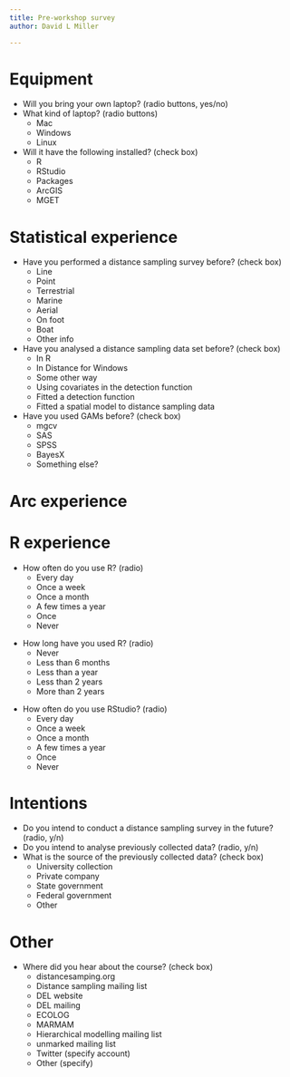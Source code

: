 ```yaml
---
title: Pre-workshop survey
author: David L Miller

---
```



# Equipment

* Will you bring your own laptop? (radio buttons, yes/no)
* What kind of laptop? (radio buttons)
  * Mac
  * Windows
  * Linux
* Will it have the following installed? (check box)
  * R
  * RStudio
  * Packages
  * ArcGIS
  * MGET


# Statistical experience

* Have you performed a distance sampling survey before? (check box)
  - Line
  - Point
  - Terrestrial
  - Marine
  - Aerial
  - On foot
  - Boat
  - Other info
* Have you analysed a distance sampling data set before? (check box)
  * In R
  * In Distance for Windows
  * Some other way
  - Using covariates in the detection function
  - Fitted a detection function
  - Fitted a spatial model to distance sampling data
* Have you used GAMs before? (check box)
  - mgcv
  - SAS
  - SPSS
  - BayesX
  - Something else?



# Arc experience


# R experience

* How often do you use R? (radio)
  * Every day
  * Once a week
  * Once a month
  * A few times a year
  * Once
  * Never
- How long have you used R? (radio)
  * Never
  * Less than 6 months
  * Less than a year
  * Less than 2 years
  * More than 2 years
* How often do you use RStudio? (radio)
  * Every day
  * Once a week
  * Once a month
  * A few times a year
  * Once
  * Never


# Intentions

* Do you intend to conduct a distance sampling survey in the future? (radio, y/n)
* Do you intend to analyse previously collected data? (radio, y/n)
* What is the source of the previously collected data? (check box)
  * University collection
  * Private company
  - State government
  * Federal government
  * Other


# Other

- Where did you hear about the course? (check box)
  * distancesamping.org
  - Distance sampling mailing list
  - DEL website
  - DEL mailing
  - ECOLOG
  - MARMAM
  - Hierarchical modelling mailing list
  - unmarked mailing list
  * Twitter (specify account)
  * Other (specify)





